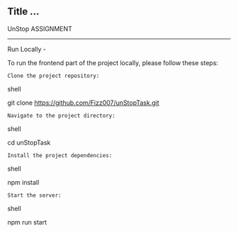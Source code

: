 ## Title ...

UnStop ASSIGNMENT

---


Run Locally - 

To run the frontend part of the project locally, please follow these steps:

    Clone the project repository:

shell

git clone https://github.com/Fizz007/unStopTask.git

    Navigate to the project directory:

shell

cd unStopTask

    Install the project dependencies:

shell

npm install

    Start the server:

shell

npm run start


